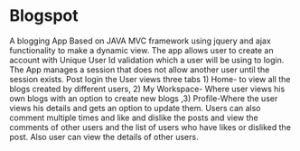 # Blogspot
A blogging App Based on JAVA MVC framework using jquery and ajax functionality to make a dynamic view. The app allows user to create an account with Unique User Id validation which a user will be using to login. The App manages a session that does not allow another user until the session exists. Post login the User views three tabs 1) Home- to view all the blogs created by different users, 2) My Workspace- Where user views his own blogs with an option to create new blogs ,3) Profile-Where the user views his details and gets an option to update them. Users can also comment multiple times and like and dislike the posts and view the comments of other users and the list of users who have likes or disliked the post. Also user can view the details of other users.
